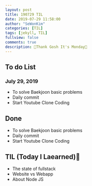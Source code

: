 ```yaml
---
layout: post
title: 190729 TIL
date: 2019-07-29 11:58:00
author: "SeWonKim"
categories: [TIL]
tags: [jekyll, TIL]
fullview: false
comments: true
description: 🌈Thank Gosh It's Monday🌈
---
```



## To do List 
### July 29, 2019
* To solve Baekjoon basic problems
* Daily commit
* Start Youtube Clone Coding

## Done 
* To solve Baekjoon basic problems
* Daily commit
* Start Youtube Clone Coding

## TIL (Today I Laearned)🤔
* The state of fullstack
* Website vs Webapp
* About Node JS